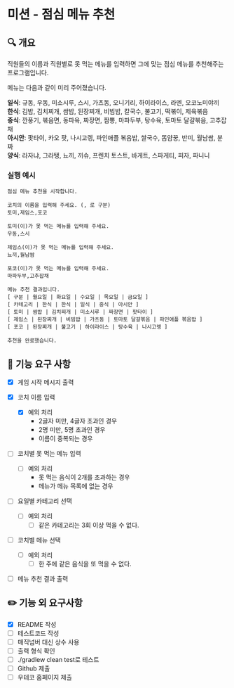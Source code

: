 # 미션 - 점심 메뉴 추천

## 🔍 개요
직원들의 이름과 직원별로 못 먹는 메뉴를 입력하면 그에 맞는 점심 메뉴를 추천해주는 프로그램입니다. 

메뉴는 다음과 같이 미리 주어졌습니다.  

**일식**: 규동, 우동, 미소시루, 스시, 가츠동, 오니기리, 하이라이스, 라멘, 오코노미야끼 <br>
**한식**: 김밥, 김치찌개, 쌈밥, 된장찌개, 비빔밥, 칼국수, 불고기, 떡볶이, 제육볶음 <br>
**중식**: 깐풍기, 볶음면, 동파육, 짜장면, 짬뽕, 마파두부, 탕수육, 토마토 달걀볶음, 고추잡채 <br>
**아시안**: 팟타이, 카오 팟, 나시고렝, 파인애플 볶음밥, 쌀국수, 똠얌꿍, 반미, 월남쌈, 분짜 <br>
**양식**: 라자냐, 그라탱, 뇨끼, 끼슈, 프렌치 토스트, 바게트, 스파게티, 피자, 파니니 <br>

### 실행 예시
```
점심 메뉴 추천을 시작합니다.

코치의 이름을 입력해 주세요. (, 로 구분)
토미,제임스,포코

토미(이)가 못 먹는 메뉴를 입력해 주세요.
우동,스시

제임스(이)가 못 먹는 메뉴를 입력해 주세요.
뇨끼,월남쌈

포코(이)가 못 먹는 메뉴를 입력해 주세요.
마파두부,고추잡채

메뉴 추천 결과입니다.
[ 구분 | 월요일 | 화요일 | 수요일 | 목요일 | 금요일 ]
[ 카테고리 | 한식 | 한식 | 일식 | 중식 | 아시안 ]
[ 토미 | 쌈밥 | 김치찌개 | 미소시루 | 짜장면 | 팟타이 ]
[ 제임스 | 된장찌개 | 비빔밥 | 가츠동 | 토마토 달걀볶음 | 파인애플 볶음밥 ]
[ 포코 | 된장찌개 | 불고기 | 하이라이스 | 탕수육 | 나시고렝 ]

추천을 완료했습니다.
```

## 🎯 기능 요구 사항
- [X] 게임 시작 메시지 출력
- [X] 코치 이름 입력
  - [X] 예외 처리
    - 2글자 미만, 4글자 초과인 경우
    - 2명 미만, 5명 초과인 경우
    - 이름이 중복되는 경우
- [ ] 코치별 못 먹는 메뉴 입력
  - [ ] 예외 처리
    - 못 먹는 음식이 2개를 초과하는 경우
    - 메뉴가 메뉴 목록에 없는 경우
- [ ] 요일별 카테고리 선택
  - [ ] 예외 처리
    - [ ] 같은 카테고리는 3회 이상 먹을 수 없다.  
- [ ] 코치별 메뉴 선택
  - [ ] 예외 처리
    - [ ] 한 주에 같은 음식을 또 먹을 수 없다. 
- [ ] 메뉴 추천 결과 출력


## ✏️ 기능 외 요구사항
- [X] README 작성
- [ ] 테스트코드 작성
- [ ] 매직넘버 대신 상수 사용
- [ ] 출력 형식 확인
- [ ] ./gradlew clean test로 테스트
- [ ] Github 제출
- [ ] 우테코 홈페이지 제출